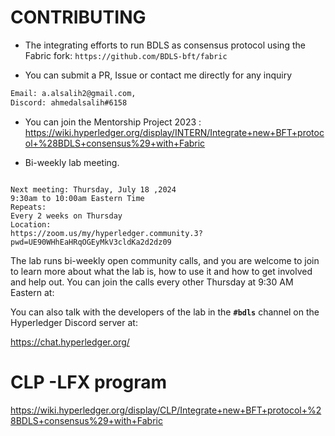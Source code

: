 # CONTRIBUTING

* The integrating efforts to run BDLS as consensus protocol using the Fabric fork:
`https://github.com/BDLS-bft/fabric`

* You can submit a PR, Issue or contact me directly for any inquiry
```xml
Email: a.alsalih2@gmail.com, 
Discord: ahmedalsalih#6158
```

* You can join the Mentorship Project 2023 :
https://wiki.hyperledger.org/display/INTERN/Integrate+new+BFT+protocol+%28BDLS+consensus%29+with+Fabric


* Bi-weekly lab meeting.
```

Next meeting: Thursday, July 18 ,2024
9:30am to 10:00am Eastern Time
Repeats:
Every 2 weeks on Thursday
Location:
https://zoom.us/my/hyperledger.community.3?pwd=UE90WHhEaHRqOGEyMkV3cldKa2d2dz09
```

The lab runs bi-weekly open community calls, and you are welcome to join to learn more about what the lab is, how to use it and how to get involved and help out. 
You can join the calls every other Thursday at 9:30 AM Eastern at:


You can also talk with the developers of the lab in the **`#bdls`** channel on the Hyperledger Discord server at:

https://chat.hyperledger.org/


# CLP -LFX program
https://wiki.hyperledger.org/display/CLP/Integrate+new+BFT+protocol+%28BDLS+consensus%29+with+Fabric

